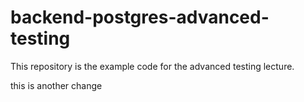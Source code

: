 # backend-postgres-advanced-testing

This repository is the example code for the advanced testing lecture.

this is another change
